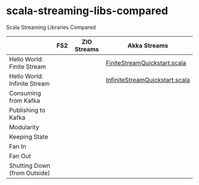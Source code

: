 # scala-streaming-libs-compared
Scala Streaming Libraries Compared


|                              | FS2 | ZIO Streams | Akka Streams                                                   |
|------------------------------|-----|-------------|----------------------------------------------------------------|
| Hello World: Finite Stream   |     |             | [FiniteStreamQuickstart.scala][AkkaFiniteStreamQuickstart]     |
| Hello World: Infinite Stream |     |             | [InfiniteStreamQuickstart.scala][AkkaInfiniteStreamQuickstart] |
| Consuming from Kafka         |     |             |                                                                |
| Publishing to Kafka          |     |             |                                                                |
| Modularity                   |     |             |                                                                |                 
| Keeping State                |     |             |                                                                |
| Fan In                       |     |             |                                                                |
| Fan Out                      |     |             |                                                                |
| Shutting Down (from Outside) |     |             |                                                                |

[AkkaInfiniteStreamQuickstart]: https://gitpod.io/#https://github.com/knoldus/scala-streaming-libs-compared/blob/main/akka-streams/src/main/scala/com/example/InfiniteStreamQuickstart.scala 
[AkkaFiniteStreamQuickstart]: https://gitpod.io/#https://github.com/knoldus/scala-streaming-libs-compared/blob/main/akka-streams/src/main/scala/com/example/FiniteStreamQuickstart.scala